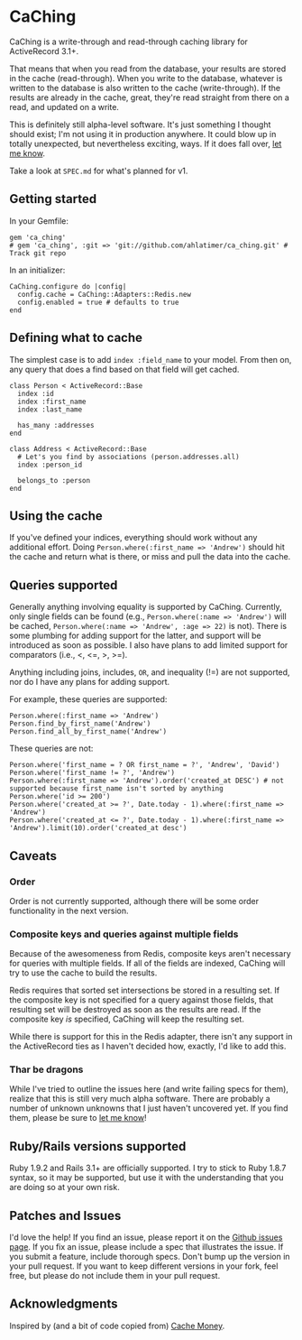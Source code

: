 # CaChing

CaChing is a write-through and read-through caching library for ActiveRecord 3.1+. 

That means that when you read from the database, your results are stored in the cache (read-through). When you write to
the database, whatever is written to the database is also written to the cache (write-through). If the results are already
in the cache, great, they're read straight from there on a read, and updated on a write. 

This is definitely still alpha-level software. It's just something I thought should exist; I'm not using it in production
anywhere. It could blow up in totally unexpected, but nevertheless exciting, ways. If it does fall over, [let me know](http://github.com/ahlatimer/ca_ching/issues).

Take a look at `SPEC.md` for what's planned for v1. 

## Getting started

In your Gemfile:

    gem 'ca_ching'
    # gem 'ca_ching', :git => 'git://github.com/ahlatimer/ca_ching.git' # Track git repo

In an initializer:
    
    CaChing.configure do |config|
      config.cache = CaChing::Adapters::Redis.new
      config.enabled = true # defaults to true
    end
    
## Defining what to cache

The simplest case is to add `index :field_name` to your model. From then on, any query that does a find based on
that field will get cached. 

    class Person < ActiveRecord::Base
      index :id
      index :first_name
      index :last_name
      
      has_many :addresses
    end
    
    class Address < ActiveRecord::Base  
      # Let's you find by associations (person.addresses.all)
      index :person_id
      
      belongs_to :person
    end
    
## Using the cache

If you've defined your indices, everything should work without any additional effort. Doing 
`Person.where(:first_name => 'Andrew')` should hit the cache and return what is there, or 
miss and pull the data into the cache. 

## Queries supported

Generally anything involving equality is supported by CaChing. Currently, only single fields can be found (e.g., `Person.where(:name => 'Andrew')` will be cached,
`Person.where(:name => 'Andrew', :age => 22)` is not). There is some plumbing for adding support for the latter, and support will be
introduced as soon as possible. I also have plans to add limited support for comparators (i.e., <, <=, >, >=).

Anything including joins, includes, `OR`, and inequality (!=) are not supported, nor do I have any plans for adding support. 

For example, these queries are supported:

    Person.where(:first_name => 'Andrew')
    Person.find_by_first_name('Andrew')
    Person.find_all_by_first_name('Andrew')

These queries are not:
    
    Person.where('first_name = ? OR first_name = ?', 'Andrew', 'David')
    Person.where('first_name != ?', 'Andrew')
    Person.where(:first_name => 'Andrew').order('created_at DESC') # not supported because first_name isn't sorted by anything
    Person.where('id >= 200')
    Person.where('created_at >= ?', Date.today - 1).where(:first_name => 'Andrew')
    Person.where('created_at <= ?', Date.today - 1).where(:first_name => 'Andrew').limit(10).order('created_at desc')
     
## Caveats

### Order

Order is not currently supported, although there will be some order functionality in the next version. 

### Composite keys and queries against multiple fields

Because of the awesomeness from Redis, composite keys aren't necessary for queries with multiple fields.
If all of the fields are indexed, CaChing will try to use the cache to build the results. 

Redis requires that sorted set intersections be stored in a resulting set. If the composite key is not specified 
for a query against those fields, that resulting set will be destroyed as soon as the results are read. If the 
composite key *is* specified, CaChing will keep the resulting set. 

While there is support for this in the Redis adapter, there isn't any support in the ActiveRecord ties as I haven't
decided how, exactly, I'd like to add this. 

### Thar be dragons

While I've tried to outline the issues here (and write failing specs for them), realize that this is
still very much alpha software. There are probably a number of unknown unknowns that I just haven't
uncovered yet. If you find them, please be sure to [let me know](http://github.com/ahlatimer/ca_ching/issues)!

## Ruby/Rails versions supported

Ruby 1.9.2 and Rails 3.1+ are officially supported. I try to stick to Ruby 1.8.7 syntax, so it may be supported, 
but use it with the understanding that you are doing so at your own risk.

## Patches and Issues

I'd love the help! If you find an issue, please report it on the [Github issues page](http://github.com/ahlatimer/ca_ching/issues).
If you fix an issue, please include a spec that illustrates the issue. If you submit a feature, include thorough specs. 
Don't bump up the version in your pull request. If you want to keep different versions in your fork, feel free, but
please do not include them in your pull request.  

## Acknowledgments

Inspired by (and a bit of code copied from) [Cache Money](http://github.com/ngmoco/cache-money).